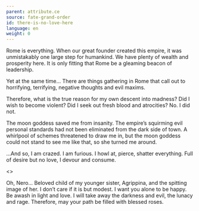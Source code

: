 ```yaml
---
parent: attribute.ce
source: fate-grand-order
id: there-is-no-love-here
language: en
weight: 0
---
```


Rome is everything.
When our great founder created this empire, it was unmistakably one large step for humankind. We have plenty of wealth and prosperity here. It is only fitting that Rome be a gleaming beacon of leadership.

Yet at the same time…
There are things gathering in Rome that call out to horrifying, terrifying, negative thoughts and evil maxims.

Therefore, what is the true reason for my own descent into madness? Did I wish to become violent? Did I seek out fresh blood and atrocities?
No. I did not.

The moon goddess saved me from insanity. The empire’s squirming evil personal standards had not been eliminated from the dark side of town. A whirlpool of schemes threatened to draw me in, but the moon goddess could not stand to see me like that, so she turned me around.

…And so, I am crazed. I am furious. I howl at, pierce, shatter everything. Full of desire but no love, I devour and consume.

<>

Oh, Nero…
Beloved child of my younger sister, Agrippina, and the spitting image of her.
I don’t care if it is but modest. I want you alone to be happy. Be awash in light and love. I will take away the darkness and evil, the lunacy and rage.
Therefore, may your path be filled with blessed roses.
